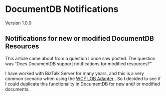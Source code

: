 # DocumentDB Notifications
Version 1.0.0

## Notifications for new or modified DocumentDB Resources

This article came about from a question I once saw posted.  The question was “Does DocumentDB support notifications for modified resources?” 

I have worked with BizTalk Server for many years, and this is a very common scenario when using the [WCF LOB Adapter](https://msdn.microsoft.com/en-us/library/bb798128.aspx) .  So I decided to see if I could duplicate this functionality in DocumentDB for new and/ or modified documents. 


